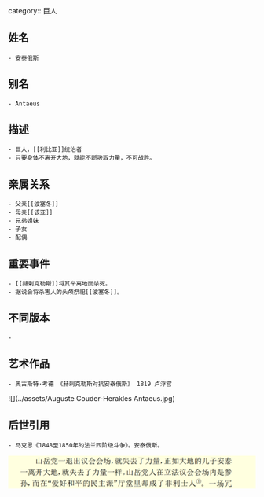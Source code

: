 category:: 巨人
## 姓名
	- 安泰俄斯
## 别名
	- Antaeus
## 描述
	- 巨人，[[利比亚]]统治者
	- 只要身体不离开大地，就能不断吸取力量，不可战胜。
## 亲属关系
	- 父亲[[波塞冬]]
	- 母亲[[该亚]]
	- 兄弟姐妹
	- 子女
	- 配偶
## 重要事件
	- [[赫剌克勒斯]]将其举离地面杀死。
	- 据说会将杀害人的头颅祭祀[[波塞冬]]。
## 不同版本
	-
## 艺术作品
	- 奥古斯特·考德 《赫剌克勒斯对抗安泰俄斯》 1819 卢浮宫
 ![](../assets/Auguste Couder-Herakles Antaeus.jpg)
## 后世引用
	- 马克思《1848至1850年的法兰西阶级斗争》。安泰俄斯。
 ![](../assets/马克思-《1848至1850年的法兰西阶级斗争》P86.png)
